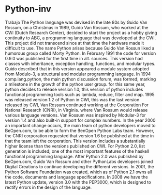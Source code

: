 # Python-inv
Trabajo 
The Python language was devised in the late 80s by Guido Van Rossum, on a 
Christmas in 1989, Guido Van Rossum, who worked at the CWI (Dutch Research 
Center), decided to start the project as a hobby giving continuity to ABC, a 
programming language that was developed at the CWI.
This project did not transcend since at that time the hardware made it difficult to use. 
The name Python arises because Guido Van Rossun liked a humorous group called 
Morty Python. In February 1991 the code for version 0.9.0 was published for the first 
time in alt. sources. This version had classes with inheritance, exception handling, 
functions, and modular types. Guido described that in this version appeared a 
module system adopted from Modulo-3, a structural and modular programming 
language.
In 1994 comp.lang.python, the main python discussion forum, was formed, marking 
a milestone in the growth of the python user group. for this same year, python 
decides to release version 1.0, this version of python includes functional 
programming tools such as lambda, reduce, filter and map. 1995 was released 
version 1.2 of Python in CWI, this was the last version released by CWI, Van Rossum 
continued working at the Corporation For National Research (CNRI), in Virginia. 
where Van Rossum would release various language versions. Van Rossum was 
inspired by Modular-3 for version 1.4 and also built-in support for complex numbers. 
In the year 2000 an important change occurs, the main team of python developers 
moved to BeOpen.com, to be able to form the BenOpen Python Labs team. 
However, the CNRI corporation requested that version 1.6 be published at the time 
in that the team left the corporation. This version includes a substantially higher 
license than the versions published on CWI. For Python 2.0, list generation is 
included, one of the most important features of the haskell functional programming 
language. After Python 2.0 was published by BeOpen.com, Guido Van Rossum and 
other PythonLabs developers joined Digital Creations to continue developing the 
different versions. In 2001, the Python Software Foundation was created, which as 
of Python 2.1 owns all the code, documents and language specifications. In 2008 
we have the latest Python update, version 3.0 with the PEP3000, which is designed 
to rectify errors in the design of the language.
